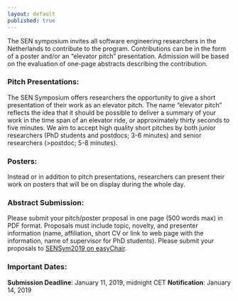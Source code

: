 ```yaml
---
layout: default
published: true
---
```

  
The SEN symposium invites all software engineering researchers in the Netherlands to contribute to the program. Contributions can be in the form of a poster and/or an “elevator pitch” presentation. Admission will be based on the evaluation of one-page abstracts describing the contribution.

### Pitch Presentations:
The SEN Symposium offers researchers the opportunity to give a short presentation of their work as an elevator pitch. The name “elevator pitch” reflects the idea that it should be possible to deliver a summary of your work in the time span of an elevator ride, or approximately thirty seconds to five minutes. We aim to accept high quality short pitches by both junior researchers (PhD students and postdocs; 3-6 minutes) and senior researchers (>postdoc; 5-8 minutes).

### Posters:
Instead or in addition to pitch presentations, researchers can present their work on posters that will be on display during the whole day.

### Abstract Submission:
Please submit your pitch/poster proposal in one page (500 words max) in PDF format. Proposals must include topic, novelty, and presenter information (name, affiliation, short CV or link to web page with the information, name of supervisor for PhD students). Please submit your proposals to <a href=" https://easychair.org/account/signin.cgi?key=80309028.uVcx9T6ipcZZmVFi">SENSym2019 on easyChair</a>.

### Important Dates:
**Submission Deadline**: January 11, 2019, midnight CET
**Notification**: January 14, 2019
